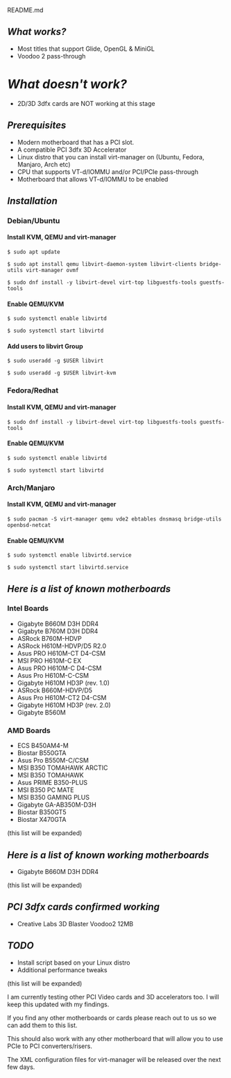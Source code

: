 README.md

## _What works?_
* Most titles that support Glide, OpenGL & MiniGL
* Voodoo 2 pass-through

# _What doesn't work?_
* 2D/3D 3dfx cards are NOT working at this stage

## _Prerequisites_

* Modern motherboard that has a PCI slot.
* A compatible PCI 3dfx 3D Accelerator
* Linux distro that you can install virt-manager on (Ubuntu, Fedora, Manjaro, Arch etc)
* CPU that supports VT-d/IOMMU and/or PCI/PCIe pass-through
* Motherboard that allows VT-d/IOMMU to be enabled

## _Installation_
### Debian/Ubuntu

#### Install KVM, QEMU and virt-manager
``$ sudo apt update``

``$ sudo apt install qemu libvirt-daemon-system libvirt-clients bridge-utils virt-manager ovmf``

``$ sudo dnf install -y libvirt-devel virt-top libguestfs-tools guestfs-tools``

#### Enable QEMU/KVM
``$ sudo systemctl enable libvirtd``

``$ sudo systemctl start libvirtd``

#### Add users to libvirt Group
``$ sudo useradd -g $USER libvirt``

``$ sudo useradd -g $USER libvirt-kvm``

### Fedora/Redhat
#### Install KVM, QEMU and virt-manager
``$ sudo dnf install -y libvirt-devel virt-top libguestfs-tools guestfs-tools``

#### Enable QEMU/KVM
``$ sudo systemctl enable libvirtd``

``$ sudo systemctl start libvirtd``

### Arch/Manjaro

#### Install KVM, QEMU and virt-manager
``$ sudo pacman -S virt-manager qemu vde2 ebtables dnsmasq bridge-utils openbsd-netcat``

#### Enable QEMU/KVM
``$ sudo systemctl enable libvirtd.service``

``$ sudo systemctl start libvirtd.service``


## _Here is a list of known motherboards_
### Intel Boards
* Gigabyte B660M D3H DDR4
* Gigabyte B760M D3H DDR4
* ASRock B760M-HDVP
* ASRock H610M-HDVP/D5 R2.0
* Asus PRO H610M-CT D4-CSM
* MSI PRO H610M-C EX
* Asus PRO H610M-C D4-CSM
* Asus Pro H610M-C-CSM
* Gigabyte H610M HD3P (rev. 1.0)
* ASRock B660M-HDVP/D5
* Asus Pro H610M-CT2 D4-CSM
* Gigabyte H610M HD3P (rev. 2.0)
* Gigabyte B560M

### AMD Boards
* ECS B450AM4-M
* Biostar B550GTA
* Asus Pro B550M-C/CSM
* MSI B350 TOMAHAWK ARCTIC
* MSI B350 TOMAHAWK
* Asus PRIME B350-PLUS
* MSI B350 PC MATE
* MSI B350 GAMING PLUS
* Gigabyte GA-AB350M-D3H
* Biostar B350GT5
* Biostar X470GTA

(this list will be expanded)

## _Here is a list of known working motherboards_
* Gigabyte B660M D3H DDR4

(this list will be expanded)


## _PCI 3dfx cards confirmed working_
* Creative Labs 3D Blaster Voodoo2 12MB

## _TODO_
* Install script based on your Linux distro
* Additional performance tweaks

(this list will be expanded)

I am currently testing other PCI Video cards and 3D accelerators too. I will keep this updated with my findings.

If you find any other motherboards or cards please reach out to us so we can add them to this list.

This should also work with any other motherboard that will allow you to use PCIe to PCI converters/risers.

The XML configuration files for virt-manager will be released over the next few days.